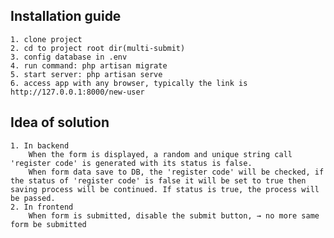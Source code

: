## Installation guide
    1. clone project
    2. cd to project root dir(multi-submit)
    3. config database in .env
    4. run command: php artisan migrate 
    5. start server: php artisan serve
    6. access app with any browser, typically the link is http://127.0.0.1:8000/new-user

## Idea of solution
    1. In backend
        When the form is displayed, a random and unique string call 'register code' is generated with its status is false.
        When form data save to DB, the 'register code' will be checked, if the status of 'register code' is false it will be set to true then saving process will be continued. If status is true, the process will be passed. 
    2. In frontend
        When form is submitted, disable the submit button, → no more same form be submitted
